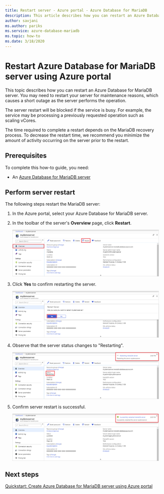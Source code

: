 ```yaml
---
title: Restart server - Azure portal - Azure Database for MariaDB
description: This article describes how you can restart an Azure Database for MariaDB server using the Azure Portal.
author: savjani
ms.author: pariks
ms.service: azure-database-mariadb
ms.topic: how-to
ms.date: 3/18/2020
---
```


# Restart Azure Database for MariaDB server using Azure portal
This topic describes how you can restart an Azure Database for MariaDB server. You may need to restart your server for maintenance reasons, which causes a short outage as the server performs the operation.

The server restart will be blocked if the service is busy. For example, the service may be processing a previously requested operation such as scaling vCores.

The time required to complete a restart depends on the MariaDB recovery process. To decrease the restart time, we recommend you minimize the amount of activity occurring on the server prior to the restart.

## Prerequisites
To complete this how-to guide, you need:
- An [Azure Database for MariaDB server](./quickstart-create-mariadb-server-database-using-azure-portal.md)

## Perform server restart

The following steps restart the MariaDB server:

1. In the Azure portal, select your Azure Database for MariaDB server.

2. In the toolbar of the server's **Overview** page, click **Restart**.

   ![Azure Database for MariaDB - Overview - Restart button](./media/howto-restart-server-portal/2-server.png)

3. Click **Yes** to confirm restarting the server.

   ![Azure Database for MariaDB - Restart confirm](./media/howto-restart-server-portal/3-restart-confirm.png)

4. Observe that the server status changes to "Restarting".

   ![Azure Database for MariaDB - Restart status](./media/howto-restart-server-portal/4-restarting-status.png)

5. Confirm server restart is successful.

   ![Azure Database for MariaDB - Restart success](./media/howto-restart-server-portal/5-restart-success.png)

## Next steps

[Quickstart: Create Azure Database for MariaDB server using Azure portal](./quickstart-create-mariadb-server-database-using-azure-portal.md)